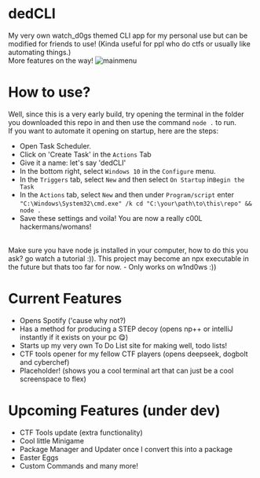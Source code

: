 ﻿# dedCLI
My very own watch_d0gs themed CLI app for my personal use but can be modified for friends to use! (Kinda useful for ppl who do ctfs or usually like automating things.)
<br />
More features on the way!
![mainmenu](https://github.com/user-attachments/assets/cbbcc87d-f3ff-47f8-8b80-c5055dd06c04)

# How to use?

Well, since this is a very early build, try opening the terminal in the folder you downloaded this repo in and then use the command `node .` to run. 
<br />
If you want to automate it opening on startup, here are the steps:
- Open Task Scheduler.
- Click on 'Create Task' in the `Actions` Tab
- Give it a name: let's say 'dedCLI'
- In the bottom right, select `Windows 10` in the `Configure` menu.
- In the `Triggers` tab, select `New` and then select `On Startup` in`Begin the Task`
- In the `Actions` tab, select `New` and then under `Program/script` enter `"C:\Windows\System32\cmd.exe" /k cd "C:\your\path\to\this\repo" && node .`
- Save these settings and voila! You are now a really c00L hackermans/womans! 
<br />
Make sure you have node js installed in your computer, how to do this you ask? go watch a tutorial :)). This project may become an npx executable in the future but thats too far for now.
- Only works on w1nd0ws :))

# Current Features
- Opens Spotify ('cause why not?)<br />
- Has a method for producing a STEP decoy (opens np++ or intelliJ instantly if it exists on your pc 😋) <br />
- Starts up my very own To Do List site for making well, todo lists! <br/>
- CTF tools opener  for my fellow CTF players (opens deepseek, dogbolt and cyberchef) <br />
- Placeholder! (shows you a cool terminal art that can just be a cool screenspace to flex)<br />

# Upcoming Features (under dev)
- CTF Tools update (extra functionality) <br />
- Cool little Minigame <br />
- Package Manager and Updater once I convert this into a package <br />
- Easter Eggs <br />
- Custom Commands and many more!
